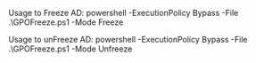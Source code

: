 Usage to Freeze AD:
powershell -ExecutionPolicy Bypass -File .\GPOFreeze.ps1 -Mode Freeze

Usage to unFreeze AD:
powershell -ExecutionPolicy Bypass -File .\GPOFreeze.ps1 -Mode Unfreeze
